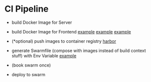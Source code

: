 # CI Pipeline

- build Docker Image for Server
- build Docker Image for Frontend
   [example](https://gitlab.vier.ai/ux/portal-realm/utility/gitlab-ci-template/-/blob/main/.gitlab-ci.template.yml)
   [example](https://gitlab.vier.ai/iam/utilities/gitlab-ci-templates)
   [example](https://gitlab.vier.ai/TobiasGraf/ci-templates)

- (*optional) push images to container registry [harbor](http://harbor-p01.vier.services/)

- generate Swarmfile (compose with images instead of build context stuff) with Env Variable
  [example](https://gitlab.vier.ai/ux/portal-realm/host-app/-/blob/main/cicd/generate_swarm_config.sh)
    
- (book swarm once)
- deploy to swarm